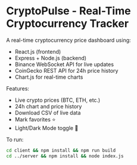# CryptoPulse - Real-Time Cryptocurrency Tracker

A real-time cryptocurrency price dashboard using:
- React.js (frontend)
- Express + Node.js (backend)
- Binance WebSocket API for live updates
- CoinGecko REST API for 24h price history
- Chart.js for real-time charts

Features:
- Live crypto prices (BTC, ETH, etc.)
- 24h chart and price history
- Download CSV of live data
- Mark favorites ⭐
- Light/Dark Mode toggle 🌙

To run:
```bash
cd client && npm install && npm run build
cd ../server && npm install && node index.js
